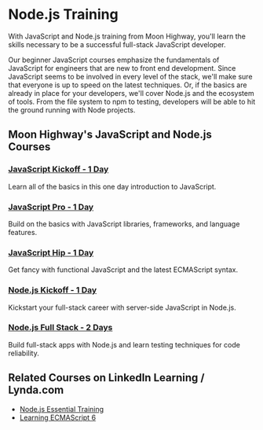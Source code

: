 Node.js Training
=========

With JavaScript and Node.js training from Moon Highway, you'll learn the skills necessary to be a successful full-stack JavaScript developer.

Our beginner JavaScript courses emphasize the fundamentals of JavaScript for engineers that are new to front end development. Since JavaScript seems to be involved in every level of the stack, we'll make sure that everyone is up to speed on the latest techniques. Or, if the basics are already in place for your developers, we'll cover Node.js and the ecosystem of tools. From the file system to npm to testing, developers will be able to hit the ground running with Node projects.

## Moon Highway's JavaScript and Node.js Courses

### [JavaScript Kickoff - 1 Day](#/info/javascript-kickoff)
Learn all of the basics in this one day introduction to JavaScript.

### [JavaScript Pro - 1 Day](#/info/javascript-pro)
Build on the basics with JavaScript libraries, frameworks, and language features.

### [JavaScript Hip - 1 Day](#/info/javascript-hip)
Get fancy with functional JavaScript and the latest ECMAScript syntax.

### [Node.js Kickoff - 1 Day](#/info/node-kickoff)
Kickstart your full-stack career with server-side JavaScript in Node.js.

### [Node.js Full Stack - 2 Days](#/info/node-full-stack)
Build full-stack apps with Node.js and learn testing techniques for code reliability.

## Related Courses on LinkedIn Learning / Lynda.com

* [Node.js Essential Training](https://www.linkedin.com/learning/node-js-essential-training?u=2125562)
* [Learning ECMAScript 6](https://www.linkedin.com/learning/learning-ecmascript-6?u=2125562)
